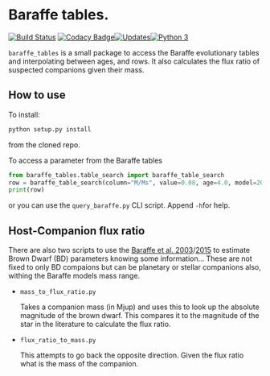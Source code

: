 # Baraffe tables.
[![Build Status](https://travis-ci.org/jason-neal/baraffe_tables.svg?branch=master)](https://travis-ci.org/jason-neal/baraffe_tables)
[![Codacy Badge](https://api.codacy.com/project/badge/Grade/cdf265c880db4d3289adf77c41d5f007)](https://www.codacy.com/app/jason-neal/baraffe_tables?utm_source=github.com&utm_medium=referral&utm_content=jason-neal/baraffe_tables&utm_campaign=badger)[![Updates](https://pyup.io/repos/github/jason-neal/baraffe_tables/shield.svg)](https://pyup.io/repos/github/jason-neal/baraffe_tables/)[![Python 3](https://pyup.io/repos/github/jason-neal/baraffe_tables/python-3-shield.svg)](https://pyup.io/repos/github/jason-neal/baraffe_tables/)

`baraffe_tables` is a small package to access the Baraffe evolutionary tables and interpolating between ages, and rows.
It also calculates the flux ratio of suspected companions given their mass.

How to use
----------
To install:
```python
python setup.py install
```
from the cloned repo.

To access a parameter from the Baraffe tables
```python
from baraffe_tables.table_search import baraffe_table_search
row = baraffe_table_search(column="M/Ms", value=0.08, age=4.0, model=2003, age_interp=True)
print(row)
```
or you can use the `query_baraffe.py` CLI script. Append `-h`for help.


Host-Companion flux ratio
-------------------------
There are also two scripts to use the [Baraffe et al. 2003](http://adsabs.harvard.edu/abs/2003A%26A...402..701B)/[2015](http://adsabs.harvard.edu/abs/2015A%26A...577A..42B) to estimate Brown Dwarf (BD) parameters knowing some information...
These are not fixed to only BD compaions but can be planetary or stellar companions also, withing the Baraffe models mass range.

- `mass_to_flux_ratio.py`

    Takes a companion mass (in Mjup) and uses this to look up the absolute magnitude of the brown dwarf. This compares it to the magnitude of the star in the literature to calculate the flux ratio.

- `flux_ratio_to_mass.py`

    This attempts to go back the opposite direction. Given  the flux ratio what is the mass of the companion.
